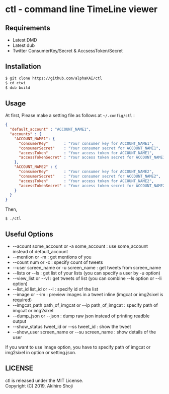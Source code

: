 # ctl - command line TimeLine viewer

## Requirements

* Latest DMD
* Latest dub
* Twitter ConsumerKey/Secret & AccsessToken/Secret

## Installation

```zsh
$ git clone https://github.com/alphaKAI/ctl
$ cd ctwi
$ dub build
```

## Usage

At first, Please make a setting file as follows at `~/.config/ctl` :  

```json
{
  "default_account" : "ACCOUNT_NAME1",
  "accounts" : {
    "ACCOUNT_NAME1": {
      "consumerKey"       : "Your consumer key for ACCOUNT_NAME1",
      "consumerSecret"    : "Your consumer secret for ACCOUNT_NAME1",
      "accessToken"       : "Your access token for ACCOUNT_NAME1",
      "accessTokenSecret" : "Your access token secret for ACCOUNT_NAME1"
    },
    "ACCOUNT_NAME2" : {
      "consumerKey"       : "Your consumer key for ACCOUNT_NAME2",
      "consumerSecret"    : "Your consumer secret for ACCOUNT_NAME2",
      "accessToken"       : "Your access token for ACCOUNT_NAME2",
      "accessTokenSecret" : "Your access token secret for ACCOUNT_NAME2"
    }
  }
}
```

Then,
```
$ ./ctl
```

## Useful Options

- --acount some_account or -a some_account : use some_account instead of default_account
- --mention or -m : get mentions of you
- --count num or -c : specify count of tweets
- --user screen_name or -u screen_name : get tweets from screen_name
- --lists or --ls : get list of your lists (you can specify a user by -u option)
- --view_list or --vl : get tweets of list (you can combine --ls option or --li option)
- --list_id list_id or --l : specify id of the list
- --image or --im : preview images in a tweet inline (imgcat or img2sixel is required)
- --imgcat_path path_of_imgcat or --ip path_of_imgcat : specify path of imgcat or img2sixel
- --dump_json or --json : dump raw json instead of printing readble output
- --show_status tweet_id or --ss tweet_id : show the tweet
- --show_user screen_name or --su screen_name : show details of the user

If you want to use image option, you have to specify path of imgcat or img2sixel in option or setting.json.  

## LICENSE
ctl is released under the MIT License.  
Copyright (C) 2019, Akihiro Shoji